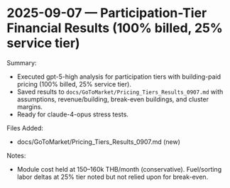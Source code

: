 # 2025-09-07 — Participation-Tier Financial Results (100% billed, 25% service tier)

Summary:
- Executed gpt-5-high analysis for participation tiers with building-paid pricing (100% billed, 25% service tier).
- Saved results to `docs/GoToMarket/Pricing_Tiers_Results_0907.md` with assumptions, revenue/building, break-even buildings, and cluster margins.
- Ready for claude-4-opus stress tests.

Files Added:
- docs/GoToMarket/Pricing_Tiers_Results_0907.md (new)

Notes:
- Module cost held at 150–160k THB/month (conservative). Fuel/sorting labor deltas at 25% tier noted but not relied upon for break-even.
